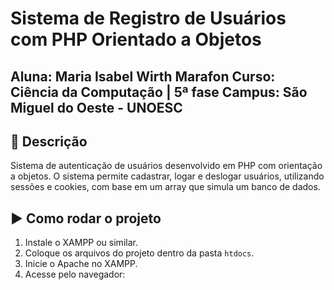 # Sistema de Registro de Usuários com PHP Orientado a Objetos

**Aluna:** Maria Isabel Wirth Marafon
**Curso:** Ciência da Computação | 5ª fase
**Campus:** São Miguel do Oeste - UNOESC
---

## 📝 Descrição

Sistema de autenticação de usuários desenvolvido em PHP com orientação a objetos.
O sistema permite cadastrar, logar e deslogar usuários, utilizando sessões e cookies, com base em um array que simula um banco de dados.

## ▶️ Como rodar o projeto

1. Instale o XAMPP ou similar.
2. Coloque os arquivos do projeto dentro da pasta `htdocs`.
3. Inicie o Apache no XAMPP.
4. Acesse pelo navegador:


